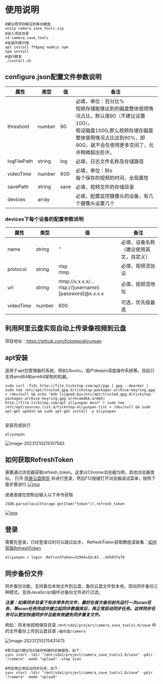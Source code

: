 # 使用说明

```shell
#建议把项目解压到移动硬盘
unzip camera_save_tools.zip
#进入项目目录
cd camera_save_tools
#安装所需环境
apt install ffmpeg nodejs npm
npm install
#运行脚本
./install.sh
```



## configure.json配置文件参数说明

| 属性        | 类型   | 值   | 备注                                                         |
| ----------- | ------ | ---- | ------------------------------------------------------------ |
| threshold   | number | 90   | 必填，单位：百分比%<br />视频存储能够达到的磁盘整体使用情况占比，默认值90（不建议设置100）。<br />假设磁盘100G,那么视频存储在磁盘整体使用情况占比达到90%，即90G，就不会在使用更多空间了，允许稍微超出些许。 |
| logFilePath | string | log  | 必填，日志文件名称及存储路径                                 |
| videoTime   | number | 600  | 必填，单位：秒s<br />每个保存的视频的时间，全局属性          |
| savePath    | string | save | 必填，视频文件的存储目录                                     |
| devices     | array  |      | 必填，配置监控摄像头的设备，有几个摄像头设置几个             |

### devices下每个设备的配置参数说明

| 属性      | 类型   | 值                                                           | 备注                                   |
| --------- | ------ | ------------------------------------------------------------ | -------------------------------------- |
| name      | string | ''                                                           | 必填，设备名称（建议使用英文，自定义） |
| protocol  | string | rtsp<br />rtmp                                               | 必填，视频流协议                       |
| url       | string | rtmp://x.x.x.x/...<br />rtsp://[username]:[password]@x.x.x.x | 必填，视频流地址                       |
| videoTime | number | 600                                                          | 可选，优先级最高                       |

## 利用阿里云盘实现自动上传录像视频到云盘

项目地址：https://github.com/tickstep/aliyunpan

## apt安装

适用于apt包管理器的系统，例如Ubuntu，国产deepin深度操作系统等。目前只支持amd64和arm64架构的机器。

```
sudo curl -fsSL http://file.tickstep.com/apt/pgp | gpg --dearmor | sudo tee /etc/apt/trusted.gpg.d/tickstep-packages-archive-keyring.gpg > /dev/null && echo "deb [signed-by=/etc/apt/trusted.gpg.d/tickstep-packages-archive-keyring.gpg arch=amd64,arm64] http://file.tickstep.com/apt aliyunpan main" | sudo tee /etc/apt/sources.list.d/tickstep-aliyunpan.list > /dev/null && sudo apt-get update && sudo apt-get install -y aliyunpan
 
```

安装完成执行

```shell
aliyunpan
```

![image-20231210215107583](C:\Users\NHT\AppData\Roaming\Typora\typora-user-images\image-20231210215107583.png)

## 如何获取RefreshToken

需要通过浏览器获取refresh_token。这里以Chrome浏览器为例，其他浏览器类似。
打开 [阿里云盘网页](https://www.aliyundrive.com/drive) 并进行登录，然后F12按键打开浏览器调试菜单，按照下面步骤进行 [![img](https://github.com/tickstep/aliyunpan/raw/main/assets/images/how-to-get-refresh-token.png)](https://github.com/tickstep/aliyunpan/blob/main/assets/images/how-to-get-refresh-token.png)

或者直接在控制台输入以下命令获取

```
JSON.parse(localStorage.getItem("token")).refresh_token
```



[![img](https://github.com/tickstep/aliyunpan/raw/main/assets/images/how-to-get-refresh-token-cmd.png)](https://github.com/tickstep/aliyunpan/blob/main/assets/images/how-to-get-refresh-token-cmd.png)

## 

## 登录

需要先登录，已经登录过的可以跳过此步。
RefreshToken获取教程请查看：[如何获取RefreshToken](https://github.com/tickstep/aliyunpan/blob/main/README.md#如何获取RefreshToken)

```shell
aliyunpan > login -RefreshToken=32994cd2c43...4d505fa79
```

## 同步备份文件

同步备份功能，支持备份本地文件到云盘，备份云盘文件到本地，双向同步备份三种模式。支持JavaScript插件对备份文件进行过滤。

***注意：如果同步目录下有非常多的文件，最好在首次备份前先运行一次scan任务，等scan任务完成并建立起同步数据库后，再正常启动同步任务。这样同步任务可以更加快速同步并且能有效避免同步重复文件。***

例如：将本地视频保存目录 `/mnt/sda1/project/camera_save_tools1.0/save` 中的文件备份上传到云盘目录 `/备份盘/camera`

![image-20231210215431475](C:\Users\NHT\AppData\Roaming\Typora\typora-user-images\image-20231210215431475.png)



```shell
#首次运行建议先扫描并构建同步数据库，如下：
sync start -ldir "/mnt/sda1/project/camera_save_tools1.0/save" -pdir "/camera" -mode "upload" -step scan

#然后再正常启动同步任务，如下：
sync start -ldir "/mnt/sda1/project/camera_save_tools1.0/save" -pdir "/camera" -mode "upload"

```

## 
